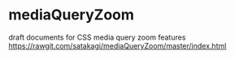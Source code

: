# mediaQueryZoom
draft documents for CSS media query zoom features
https://rawgit.com/satakagi/mediaQueryZoom/master/index.html
